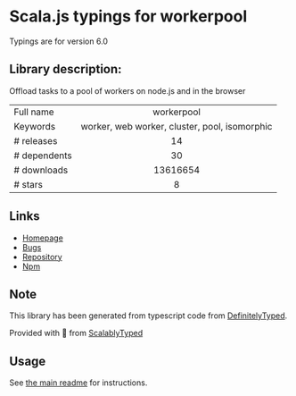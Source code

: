 
# Scala.js typings for workerpool

Typings are for version 6.0

## Library description:
Offload tasks to a pool of workers on node.js and in the browser

|                    |                 |
| ------------------ | :-------------: |
| Full name          | workerpool |
| Keywords           | worker, web worker, cluster, pool, isomorphic |
| # releases         | 14 |
| # dependents       | 30 |
| # downloads        | 13616654 |
| # stars            | 8 |

## Links
- [Homepage](https://github.com/josdejong/workerpool)
- [Bugs](https://github.com/josdejong/workerpool/issues)
- [Repository](https://github.com/josdejong/workerpool)
- [Npm](https://www.npmjs.com/package/workerpool)
    


## Note
This library has been generated from typescript code from [DefinitelyTyped](https://definitelytyped.org).

Provided with :purple_heart: from [ScalablyTyped](https://github.com/oyvindberg/ScalablyTyped)

## Usage
See [the main readme](../../readme.md) for instructions.


